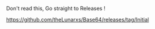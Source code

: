 Don't read this, Go straight to Releases !

https://github.com/theLunarxs/Base64/releases/tag/Initial
